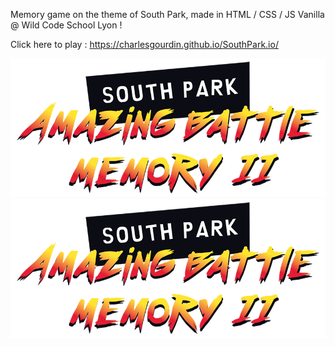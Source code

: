 Memory game on the theme of South Park, made in HTML / CSS / JS Vanilla @ Wild Code School Lyon !

Click here to play : https://charlesgourdin.github.io/SouthPark.io/

<img src="images/title_memory.png" alt="Amazing battle memory">
<img src="images/title_memory.png" alt="Amazing battle memory">
